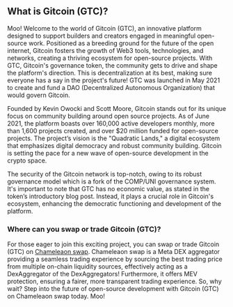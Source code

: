 <h2>What is Gitcoin (GTC)?</h2>

<p>Moo! Welcome to the world of Gitcoin (GTC), an innovative platform designed to support builders and creators engaged in meaningful open-source work. Positioned as a breeding ground for the future of the open internet, Gitcoin fosters the growth of Web3 tools, technologies, and networks, creating a thriving ecosystem for open-source projects. With GTC, Gitcoin's governance token, the community gets to drive and shape the platform's direction. This is decentralization at its best, making sure everyone has a say in the project's future! GTC was launched in May 2021 to create and fund a DAO (Decentralized Autonomous Organization) that would govern Gitcoin.</p>

<p>Founded by Kevin Owocki and Scott Moore, Gitcoin stands out for its unique focus on community building around open source projects. As of June 2021, the platform boasts over 160,000 active developers monthly, more than 1,600 projects created, and over $20 million funded for open-source projects. The project’s vision is the "Quadratic Lands," a digital ecosystem that emphasizes digital democracy and robust community building. Gitcoin is setting the pace for a new wave of open-source development in the crypto space.</p>

<p>The security of the Gitcoin network is top-notch, owing to its robust governance model which is a fork of the COMP/UNI governance system. It's important to note that GTC has no economic value, as stated in the token’s introductory blog post. Instead, it plays a crucial role in Gitcoin's ecosystem, enhancing the democratic functioning and development of the platform.</p>

<h3>Where can you swap or trade Gitcoin (GTC)?</h3>

<p>For those eager to join this exciting project, you can swap or trade Gitcoin (GTC) on <a href="https://swap.cow.fi/" rel="noopener" target="_blank">Chameleaon swap</a>. Chameleaon swap is a Meta DEX aggregator providing a seamless trading experience by sourcing the best trading price from multiple on-chain liquidity sources, effectively acting as a DexAggregator of the DexAggregators! Furthermore, it offers MEV protection, ensuring a fairer, more transparent trading experience. So, why wait? Step into the future of open-source development with Gitcoin (GTC) on Chameleaon swap today. Moo!</p>
